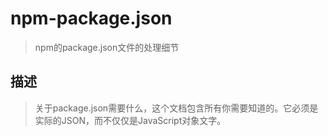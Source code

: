 # npm-package.json
> npm的package.json文件的处理细节
## 描述
> 关于package.json需要什么，这个文档包含所有你需要知道的。它必须是实际的JSON，而不仅仅是JavaScript对象文字。